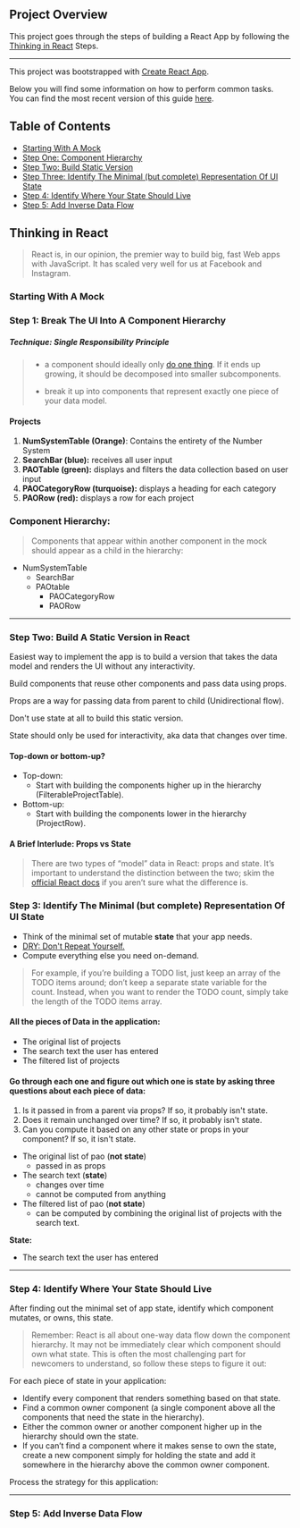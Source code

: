 ## Project Overview
This project goes through the steps of building a React App by following the [Thinking in React](https://reactjs.org/docs/thinking-in-react.html) Steps.

---

This project was bootstrapped with [Create React App](https://github.com/facebookincubator/create-react-app).

Below you will find some information on how to perform common tasks.<br>
You can find the most recent version of this guide [here](https://github.com/facebookincubator/create-react-app/blob/master/packages/react-scripts/template/README.md).

## Table of Contents
- [Starting With A Mock](#starting-with-a-mock)
- [Step One: Component Hierarchy](#step-1-break-the-ui-into-a-component-hierarchy)
- [Step Two: Build Static Version](#step-two-build-a-static-version-in-react)
- [Step Three: Identify The Minimal (but complete) Representation Of UI State](#step-3-identify-the-minimal-but-complete-representation-of-ui-state)
- [Step 4: Identify Where Your State Should Live](#step-4-identify-where-your-state-should-live)
- [Step 5: Add Inverse Data Flow](#step-5-add-inverse-data-flow)

## Thinking in React

>React is, in our opinion, the premier way to build big, fast Web apps with JavaScript. It has scaled very well for us at Facebook and Instagram.

### Starting With A Mock

### Step 1: Break The UI Into A Component Hierarchy

##### Technique: Single Responsibility Principle
>* a component should ideally only [do one thing](https://en.wikipedia.org/wiki/Single_responsibility_principle). If it ends up growing, it should be decomposed into smaller subcomponents.
>
> * break it up into components that represent exactly one piece of your data model.

#### Projects

1. **NumSystemTable (Orange)**: Contains the entirety of the Number System
2. **SearchBar (blue):** receives all user input
3. **PAOTable (green):** displays and filters the data collection based on user input
4. **PAOCategoryRow (turquoise):** displays a heading for each category
5. **PAORow (red):** displays a row for each project


### Component Hierarchy:
>Components that appear within another component in the mock should appear as a child in the hierarchy:

* NumSystemTable
  - SearchBar
  - PAOtable
    + PAOCategoryRow
    + PAORow

---

### Step Two: Build A Static Version in React

Easiest way to implement the app is to build a version that takes the data model and renders the UI without any interactivity.

Build components that reuse other components and pass data using props.

Props are a way for passing data from parent to child (Unidirectional flow).

Don't use state at all to build this static version.

State should only be used for interactivity, aka data that changes over time.

#### Top-down or bottom-up?
- Top-down: 
  - Start with building the components higher up in the hierarchy (FilterableProjectTable).
- Bottom-up:
  - Start with building the components lower in the hierarchy (ProjectRow). 


#### A Brief Interlude: Props vs State

>There are two types of “model” data in React: props and state. It’s important to understand the distinction between the two; skim the [official React docs](https://reactjs.org/docs/interactivity-and-dynamic-uis.html) if you aren’t sure what the difference is.

### Step 3: Identify The Minimal (but complete) Representation Of UI State

* Think of the minimal set of mutable **state** that your app needs.
* [DRY: Don't Repeat Yourself.](https://en.wikipedia.org/wiki/Don%27t_repeat_yourself)
* Compute everything else you need on-demand.

> For example, if you’re building a TODO list, just keep an array of the TODO items around; don’t keep a separate state variable for the count. Instead, when you want to render the TODO count, simply take the length of the TODO items array.
> 
#### All the pieces of Data in the application:
- The original list of projects
- The search text the user has entered
- The filtered list of projects

#### Go through each one and figure out which one is state by asking three questions about each piece of data:
1. Is it passed in from a parent via props? If so, it probably isn't state.
2. Does it remain unchanged over time? If so, it probably isn't state.
3. Can you compute it based on any other state or props in your component? If so, it isn't state.

* The original list of pao (**not state**)
  - passed in as props 
* The search text (**state**)
  - changes over time
  - cannot be computed from anything
* The filtered list of pao (**not state**)
  - can be computed by combining the original list of projects with the search text.

**State:**
* The search text the user has entered

---

### Step 4: Identify Where Your State Should Live

After finding out the minimal set of app state, identify which component mutates, or owns, this state.

>Remember: React is all about one-way data flow down the component hierarchy. It may not be immediately clear which component should own what state. This is often the most challenging part for newcomers to understand, so follow these steps to figure it out:

For each piece of state in your application:
* Identify every component that renders something based on that state.
* Find a common owner component (a single component above all the components that need the state in the hierarchy).
* Either the common owner or another component higher up in the hierarchy should own the state.
* If you can’t find a component where it makes sense to own the state, create a new component simply for holding the state and add it somewhere in the hierarchy above the common owner component.

Process the strategy for this application:


---

### Step 5: Add Inverse Data Flow



